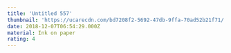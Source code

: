 ```yaml
---
title: 'Untitled 557'
thumbnail: 'https://ucarecdn.com/bd7208f2-5692-47db-9ffa-70ad52b21f71/'
date: 2018-12-07T06:54:29.000Z
material: Ink on paper
rating: 4
---
```

